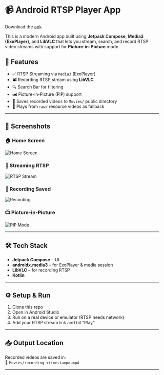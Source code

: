 # 📹 Android RTSP Player App

Download the [apk](https://github.com/by15190/rtsp_client/releases/tag/v1.0.0)

This is a modern Android app built using **Jetpack Compose**, **Media3 (ExoPlayer)**, and **LibVLC** that lets you stream, search, and record RTSP video streams with support for **Picture-in-Picture** mode.



## 🚀 Features

- ✅ RTSP Streaming via `Media3` (ExoPlayer)
- 📽️ Recording RTSP stream using **LibVLC**
- 🔍 Search Bar for filtering
- 🖼️ Picture-in-Picture (PiP) support
- 💾 Saves recorded videos to `Movies/` public directory
- 📁 Plays from `raw/` resource videos as fallback

---

## 📸 Screenshots

### 🏠 Home Screen
![Home Screen](screenshots/home_screen.png)

### 🔴 Streaming RTSP
![RTSP Stream](screenshots/streaming.png)

### 💾 Recording Saved
![Recording](screenshots/recording_saved.png)

### 📺 Picture-in-Picture
![PiP Mode](screenshots/pip_mode.png)

---

## 🛠 Tech Stack

- **Jetpack Compose** – UI
- **androidx.media3** – for ExoPlayer & media session
- **LibVLC** – for recording RTSP
- **Kotlin**

---



## ⚙️ Setup & Run

1. Clone this repo
2. Open in Android Studio
3. Run on a real device or emulator (RTSP needs network)
4. Add your RTSP stream link and hit "Play"

---

## 📥 Output Location

Recorded videos are saved in:  
📁 `Movies/recording_<timestamp>.mp4`

---


